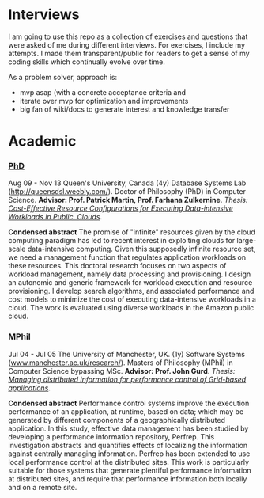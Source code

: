 # Interviews

I am going to use this repo as a collection of exercises and questions that were asked of me during different interviews. For exercises, I include my attempts. I made them transparent/public for readers to get a sense of my coding skills which continually evolve over time.

As a problem solver, approach is:
- mvp asap (with a concrete acceptance criteria and 
- iterate over mvp for optimization and improvements
- big fan of wiki/docs to generate interest and knowledge transfer

# Academic
### [PhD](mian_14_PhD_certificate.pdf)
Aug 09 - Nov 13	Queen's University, Canada
(4y)	Database Systems Lab	(http://queensdsl.weebly.com/). 
Doctor of Philosophy (PhD) in Computer Science. 
**Advisor: Prof. Patrick Martin, Prof. Farhana Zulkernine**.
*Thesis: [Cost-Effective Resource Configurations for Executing Data-intensive Workloads in Public. Clouds](https://qspace.library.queensu.ca/handle/1974/8497?show=full)*.

**Condensed abstract**
The promise of "infinite" resources given by the cloud computing paradigm has led to recent interest in exploiting clouds for large-scale data-intensive computing. Given this supposedly infinite resource set, we need a management function that regulates application workloads on these resources. This doctoral research focuses on two aspects of workload management, namely data processing and provisioning. I design an autonomic and generic framework for workload execution and resource provisioning. I develop search algorithms, and associated performance and cost models to minimize the cost of executing data-intensive workloads in a cloud. The work is evaluated using diverse workloads in the Amazon public cloud.

### MPhil
Jul 04 - Jul 05	The University of Manchester, UK.
(1y)	Software Systems	(www.manchester.ac.uk/research/).
Masters of Philosophy (MPhil) in Computer Science bypassing MSc.
**Advisor: Prof. John Gurd**.
*Thesis: [Managing distributed information for performance control of Grid-based applications](mian_05_grid-based_applications_mphil_thesis.pdf)*. 

**Condensed abstract**
Performance control systems improve the execution performance of an application, at runtime, based on data; which may be generated by different components of a geographically distributed application. In this study, effective data management has been studied by developing a performance information repository, Perfrep. This investigation abstracts and quantifies effects of localizing the information against centrally managing information. Perfrep has been extended to use local performance control at the distributed sites. This work is particularly suitable for those systems that generate plentiful performance information at distributed sites, and require that performance information both locally and on a remote site.
